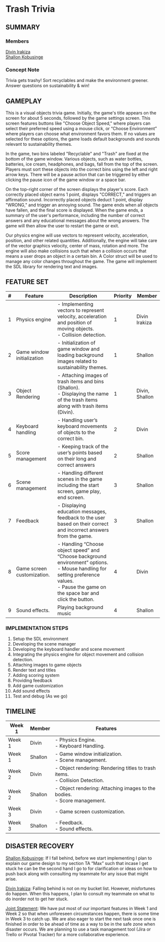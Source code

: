 # Trash Trivia

## SUMMARY

### Members 
[Divin Irakiza](https://gitlab.caltech.edu/dirakiza) <br>[Shallon Kobusinge](https://gitlab.caltech.edu/skobusin)

### Concept Note
Trivia gets trashy! Sort recyclables and make the environment greener. Answer questions on sustainability & win! 

## GAMEPLAY
This is a visual objects trivia game. Initially, the game's title appears on the screen for about 5 seconds, followed by the game settings screen. This screen features buttons like "Choose Object Speed," where players can select their preferred speed using a mouse click, or “Choose Environment” where players can choose what environment favors them. If no values are selected for these options, the game loads default backgrounds and sounds relevant to sustainability themes.

In the game, two bins labeled "Recyclable" and "Trash" are fixed at the bottom of the game window. Various objects, such as water bottles, batteries, ice cream, headphones, and bags, fall from the top of the screen. Players must sort these objects into the correct bins using the left and right arrow keys. There will be a pause action that can be triggered by either clicking the pause icon of the game window or a space bar.

On the top-right corner of the screen displays the player's score. Each correctly placed object earns 1 point, displays "CORRECT," and triggers an affirmation sound. Incorrectly placed objects deduct 1 point, display "WRONG," and trigger an annoying sound.  The game ends when all objects have fallen, and the final score is displayed.  When the game ends, a summary of the user's performance, including the number of correct answers and any educational messages about the wrong answers. The game will then allow the user to restart the game or exit.

Our physics engine will use vectors to represent velocity, acceleration, position, and other related quantities. Additionally, the engine will take care of the vector graphics velocity, center of mass, rotation and more. The engine will also make collisions such that when a collision occurs that means a user drops an object in a certain bin. A Color struct will be used to manage any color changes throughout the game. The game will implement the SDL library for rendering text and images.

## FEATURE SET
| #      | Feature | Description | Priority | Member |
| ----------- | ----------- |   ----------- |   ----------- |   ----------- | 
| 1      | Physics engine        | - Implementing vectors to represent velocity, acceleration and position of moving objects. <br> - Collision detection. | 1 | Divin Irakiza |
| 2|  Game window initialization | - Initialization of game window and loading background images related to sustainability themes. | 1 | Shallon | 
|3 | Object Rendering | - Attaching images of trash items and bins (Shallon). <br> - Displaying the name of the trash items along with trash items (Divin). | 1 | Divin, Shallon  |
|4 | Keyboard handling | - Handling user’s keyboard movements of objects to the correct bin. | 2 | Divin |
| 5 | Score management | - Keeping track of the user’s points based on their long and correct answers | 2 | Shallon |
| 6 | Scene management | - Handling different scenes in the game including the start screen, game play, end screen. | 3 | Shallon |
| 7 | Feedback | - Displaying education messages, feedback to the user based on their correct and incorrect answers from the game. | 3 | Shallon | 
| 8 | Game screen customization. | - Handling “Choose object speed” and “Choose background environment” options. <br> - Mouse handling for setting preference values.  <br> -  Pause the game on the space bar and click the button. | 4| Divin |
| 9 | Sound effects. | Playing background music | 4 | Shallon |


### IMPLEMENTATION STEPS
1. Setup the SDL environment
2. Developing the scene manager
3. Developing the keyboard handler and scene movement
4. Integrating the physics engine for object movement and collision detection.
5. Attaching images to game objects
6. Render text and titles
7. Adding scoring system
8. Providing feedback
9. Add game customization
10. Add sound effects
11. Test and debug (As we go)

## TIMELINE
| Week 1 | Member |  Features | 
| ------ | ----- | ------ | 
| Week 1      |  Divin |  - Physics Engine. <br> - Keyboard Handling. |
| Week 1      |  Shallon |  - Game window initialization. <br> - Scene management. |
| Week 2      |  Divin |  - Object rendering: Rendering titles to trash items. <br> - Collision Detection. |
| Week 2      |  Shallon |  - Object rendering: Attaching images to the bodies. <br> - Score management. |
| Week 3      |  Divin |  - Game screen customization. |
| Week 3      |  Shallon |  - Feedback. <br> - Sound effects. |


## DISASTER RECOVERY
<u>Shallon Kobusinge</u>: If I fall behind, before we start implementing I plan to explain our game design to my section TA “Max” such that incase I get stuck he can be the second hand I go to for clarification or ideas on how to push back along with consulting my teammate for any issue that might arise. 

<u>Divin Irakiza</u>: Falling behind is not on my bucket list. However, misfortunes do happen. When this happens, I plan to consult my teammate on what to do inorder not to get her stuck. 

<u>Joint Statement</u>:  We have put most of our important features in Week 1 and Week 2 so that when unforeseen circumstances happen, there is some time in Week 3 to catch up. We are also eager to start the next task once one is finished in order to be ahead of time as a way to be in the safe zone when disaster occurs. We are planning to use a task management tool (Jira or Trello or Pivotal Tracker) for a more collaborative experience.




